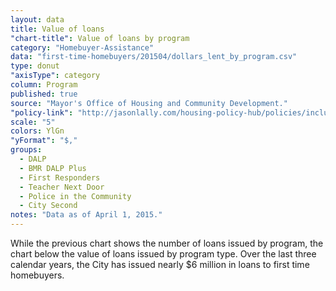 ```yaml
---
layout: data
title: Value of loans
"chart-title": Value of loans by program
category: "Homebuyer-Assistance"
data: "first-time-homebuyers/201504/dollars_lent_by_program.csv"
type: donut
"axisType": category
column: Program
published: true
source: "Mayor's Office of Housing and Community Development."
"policy-link": "http://jasonlally.com/housing-policy-hub/policies/inclusionary-housing/"
scale: "5"
colors: YlGn
"yFormat": "$,"
groups:
  - DALP
  - BMR DALP Plus
  - First Responders
  - Teacher Next Door
  - Police in the Community
  - City Second
notes: "Data as of April 1, 2015."
---
```


While the previous chart shows the number of loans issued by program, the chart below the value of loans issued by program type. Over the last three calendar years, the City has issued nearly $6 million in loans to first time homebuyers.
